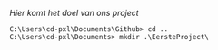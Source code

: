 *Hier komt het doel van ons project*

```
C:\Users\cd-pxl\Documents\Github> cd ..
C:\Users\cd-pxl\Documents> mkdir .\EersteProject\
```
